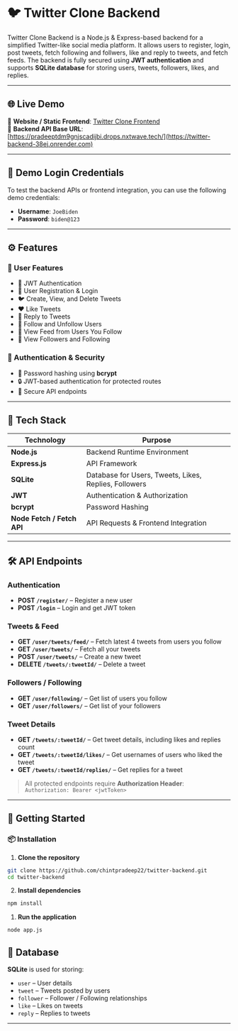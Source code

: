 # 🐦 Twitter Clone Backend

Twitter Clone Backend is a Node.js & Express-based backend for a simplified Twitter-like social media platform. It allows users to register, login, post tweets, fetch following and follwers, like and reply to tweets, and fetch feeds. The backend is fully secured using **JWT authentication** and supports **SQLite database** for storing users, tweets, followers, likes, and replies.

---

## 🌐 Live Demo

🔗 **Website / Static Frontend**: [Twitter Clone Frontend](https://twitterbackend.ccbp.tech/)  
🔗 **Backend API Base URL**: [https://pradeeptdm9gnjscadijbi.drops.nxtwave.tech/](https://twitter-backend-38ej.onrender.com)

---

## 🔑 Demo Login Credentials  

To test the backend APIs or frontend integration, you can use the following demo credentials:

- **Username**: `JoeBiden`  
- **Password**: `biden@123`

---

## ⚙️ Features

### 👥 User Features
- 🔐 JWT Authentication  
- 📝 User Registration & Login  
- 🐦 Create, View, and Delete Tweets  
- ❤️ Like Tweets  
- 💬 Reply to Tweets  
- 👥 Follow and Unfollow Users  
- 📰 View Feed from Users You Follow  
- 📄 View Followers and Following  

### 🔐 Authentication & Security
- 🔑 Password hashing using **bcrypt**  
- 🔒 JWT-based authentication for protected routes  
- 🧪 Secure API endpoints  

---

## 🧰 Tech Stack

| Technology       | Purpose                        |
|------------------|--------------------------------|
| **Node.js**      | Backend Runtime Environment    |
| **Express.js**   | API Framework                  |
| **SQLite**       | Database for Users, Tweets, Likes, Replies, Followers |
| **JWT**          | Authentication & Authorization |
| **bcrypt**       | Password Hashing               |
| **Node Fetch / Fetch API** | API Requests & Frontend Integration |

---

## 🛠️ API Endpoints

### Authentication
- **POST `/register/`** – Register a new user  
- **POST `/login`** – Login and get JWT token  

### Tweets & Feed
- **GET `/user/tweets/feed/`** – Fetch latest 4 tweets from users you follow  
- **GET `/user/tweets/`** – Fetch all your tweets  
- **POST `/user/tweets/`** – Create a new tweet  
- **DELETE `/tweets/:tweetId/`** – Delete a tweet  

### Followers / Following
- **GET `/user/following/`** – Get list of users you follow  
- **GET `/user/followers/`** – Get list of your followers  

### Tweet Details
- **GET `/tweets/:tweetId/`** – Get tweet details, including likes and replies count  
- **GET `/tweets/:tweetId/likes/`** – Get usernames of users who liked the tweet  
- **GET `/tweets/:tweetId/replies/`** – Get replies for a tweet  

> All protected endpoints require **Authorization Header**:  
> `Authorization: Bearer <jwtToken>`

---

## 🚀 Getting Started

### 📦 Installation

1. **Clone the repository**
```bash
git clone https://github.com/chintpradeep22/twitter-backend.git
cd twitter-backend
```
2. **Install dependencies**
```bash
npm install
```
1. **Run the application**
```bash
node app.js
```

## 📁 Database

**SQLite** is used for storing:

- `user` – User details  
- `tweet` – Tweets posted by users  
- `follower` – Follower / Following relationships  
- `like` – Likes on tweets  
- `reply` – Replies to tweets  

---
